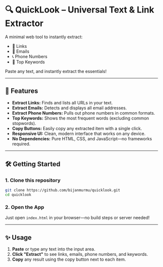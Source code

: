 # 🔍 QuickLook – Universal Text & Link Extractor

A minimal web tool to instantly extract:

- 🔗 Links
- 📧 Emails
- 📞 Phone Numbers
- 📄 Top Keywords

Paste any text, and instantly extract the essentials!

---

## 🚀 Features

- **Extract Links:** Finds and lists all URLs in your text.
- **Extract Emails:** Detects and displays all email addresses.
- **Extract Phone Numbers:** Pulls out phone numbers in common formats.
- **Top Keywords:** Shows the most frequent words (excluding common stopwords).
- **Copy Buttons:** Easily copy any extracted item with a single click.
- **Responsive UI:** Clean, modern interface that works on any device.
- **No Dependencies:** Pure HTML, CSS, and JavaScript—no frameworks required.

---

## 🛠️ Getting Started

### 1. Clone this repository

```bash
git clone https://github.com/bijanmurmu/quicklook.git
cd quicklook
```

### 2. Open the App

Just open `index.html` in your browser—no build steps or server needed!

---

## ✨ Usage

1. **Paste** or type any text into the input area.
2. **Click "Extract"** to see links, emails, phone numbers, and keywords.
3. **Copy** any result using the copy button next to each item.